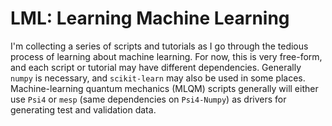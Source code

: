 # LML: Learning Machine Learning

I'm collecting a series of scripts and tutorials as I go through the tedious process of learning about machine learning. For now, this is very free-form, and each script or tutorial may have different dependencies. Generally `numpy` is necessary, and `scikit-learn` may also be used in some places. Machine-learning quantum mechanics (MLQM) scripts generally will either use `Psi4` or `mesp` (same dependencies on `Psi4-Numpy`) as drivers for generating test and validation data.
